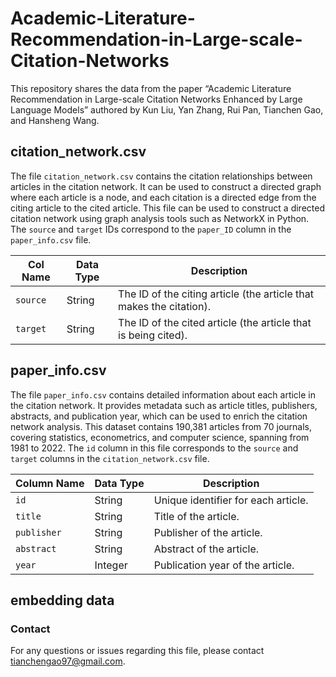 # Academic-Literature-Recommendation-in-Large-scale-Citation-Networks
This repository shares the data from the paper “Academic Literature Recommendation in Large-scale Citation Networks Enhanced by Large Language Models” authored by Kun Liu, Yan Zhang, Rui Pan, Tianchen Gao, and Hansheng Wang.

## citation_network.csv

The file `citation_network.csv` contains the citation relationships between articles in the citation network. It can be used to construct a directed graph where each article is a node, and each citation is a directed edge from the citing article to the cited article. This file can be used to construct a directed citation network using graph analysis tools such as NetworkX in Python. The `source` and `target` IDs correspond to the `paper_ID` column in the `paper_info.csv` file.

|  Col Name  | Data Type | Description |
|-------------|------------|-------------|
| `source`      |     String    | The ID of the citing article (the article that makes the citation). |
| `target`      |     String    | The ID of the cited article (the article that is being cited). |


## paper_info.csv

The file `paper_info.csv` contains detailed information about each article in the citation network. It provides metadata such as article titles, publishers, abstracts, and publication year, which can be used to enrich the citation network analysis. This dataset contains 190,381 articles from 70 journals, covering statistics, econometrics, and computer science, spanning from 1981 to 2022. The `id` column in this file corresponds to the `source` and `target` columns in the `citation_network.csv` file.

| Column Name | Data Type | Description |
|-------------|-----------|-------------|
| `id`             | String       | Unique identifier for each article. |
| `title`          | String       | Title of the article. |
| `publisher` | String       | Publisher of the article. |
| `abstract`   | String       | Abstract of the article. |
| `year`         | Integer    | Publication year of the article. |

## embedding data



### Contact

For any questions or issues regarding this file, please contact tianchengao97@gmail.com.


